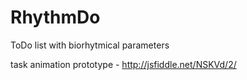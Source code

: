 RhythmDo
========

ToDo list with biorhytmical parameters

task animation prototype - http://jsfiddle.net/NSKVd/2/ 
